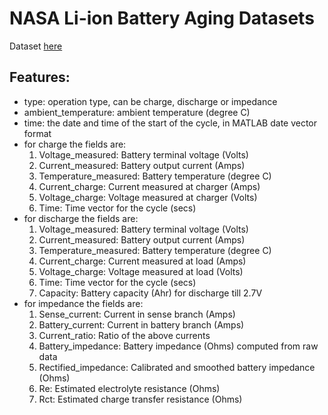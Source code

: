 # NASA Li-ion Battery Aging Datasets
Dataset [here](https://c3.nasa.gov/dashlink/resources/133/)

## Features:
* type: 	operation  type, can be charge, discharge or impedance
* ambient_temperature:	ambient temperature (degree C)
* time: 	the date and time of the start of the cycle, in MATLAB  date vector format
* for charge the fields are:
    1. Voltage_measured: 	Battery terminal voltage (Volts)
    2. Current_measured:	Battery output current (Amps)
    3. Temperature_measured: 	Battery temperature (degree C)
    4. Current_charge:		Current measured at charger (Amps)
    5. Voltage_charge:		Voltage measured at charger (Volts)
    6. Time:			Time vector for the cycle (secs)
* for discharge the fields are:
    1. Voltage_measured: 	Battery terminal voltage (Volts)
    2. Current_measured:	Battery output current (Amps)
    3. Temperature_measured: 	Battery temperature (degree C)
    4. Current_charge:		Current measured at load (Amps)
    5. Voltage_charge:		Voltage measured at load (Volts)
    6. Time:			Time vector for the cycle (secs)
    7. Capacity:		Battery capacity (Ahr) for discharge till 2.7V 
* for impedance the fields are:
    1. Sense_current:		Current in sense branch (Amps)
    2. Battery_current:	Current in battery branch (Amps)
    3. Current_ratio:		Ratio of the above currents 
    4. Battery_impedance:	Battery impedance (Ohms) computed from raw data
    5. Rectified_impedance:	Calibrated and smoothed battery impedance (Ohms) 
    6. Re:			Estimated electrolyte resistance (Ohms)
    7. Rct:			Estimated charge transfer resistance (Ohms)
